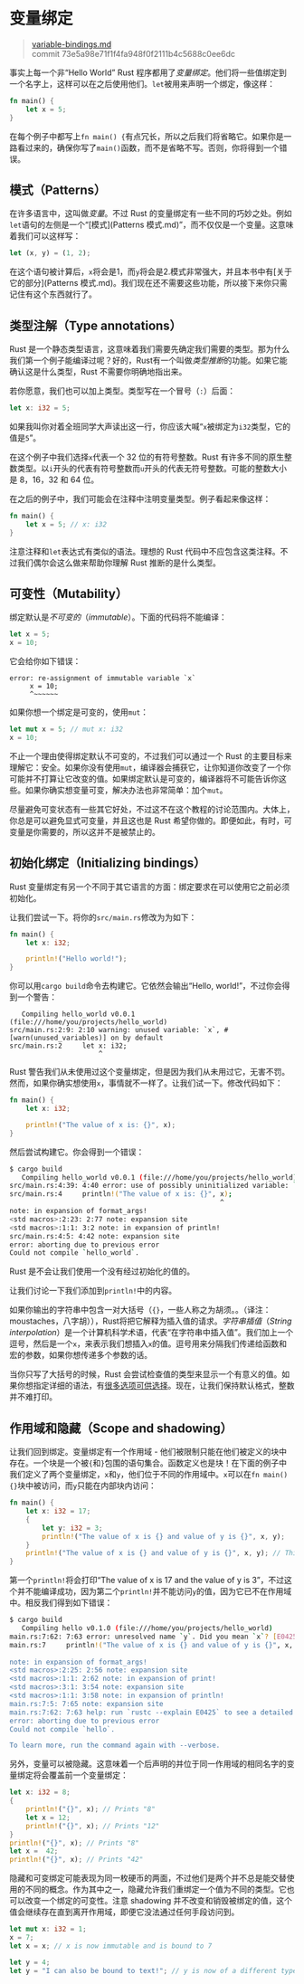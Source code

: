 # 变量绑定

> [variable-bindings.md](https://github.com/rust-lang/rust/blob/master/src/doc/book/variable-bindings.md)
> <br>
> commit 73e5a98e71f1f4fa948f0f2111b4c5688c0ee6dc

事实上每一个非“Hello World” Rust 程序都用了*变量绑定*。他们将一些值绑定到一个名字上，这样可以在之后使用他们。`let`被用来声明一个绑定，像这样：

```rust
fn main() {
    let x = 5;
}
```

在每个例子中都写上`fn main() {`有点冗长，所以之后我们将省略它。如果你是一路看过来的，确保你写了`main()`函数，而不是省略不写。否则，你将得到一个错误。

## 模式（Patterns）

在许多语言中，这叫做*变量*。不过 Rust 的变量绑定有一些不同的巧妙之处。例如`let`语句的左侧是一个“[模式](Patterns 模式.md)”，而不仅仅是一个变量。这意味着我们可以这样写：

```rust
let (x, y) = (1, 2);
```

在这个语句被计算后，`x`将会是1，而`y`将会是2.模式非常强大，并且本书中有[关于它的部分](Patterns 模式.md)。我们现在还不需要这些功能，所以接下来你只需记住有这个东西就行了。

## 类型注解（Type annotations）

Rust 是一个静态类型语言，这意味着我们需要先确定我们需要的类型。那为什么我们第一个例子能编译过呢？好的，Rust有一个叫做*类型推断*的功能。如果它能确认这是什么类型，Rust 不需要你明确地指出来。

若你愿意，我们也可以加上类型。类型写在一个冒号（`:`）后面：

```rust
let x: i32 = 5;
```

如果我叫你对着全班同学大声读出这一行，你应该大喊“`x`被绑定为`i32`类型，它的值是`5`”。

在这个例子中我们选择`x`代表一个 32 位的有符号整数。Rust 有许多不同的原生整数类型。以`i`开头的代表有符号整数而`u`开头的代表无符号整数。可能的整数大小是 8，16，32 和 64 位。

在之后的例子中，我们可能会在注释中注明变量类型。例子看起来像这样：

```rust
fn main() {
    let x = 5; // x: i32
}
```

注意注释和`let`表达式有类似的语法。理想的 Rust 代码中不应包含这类注释。不过我们偶尔会这么做来帮助你理解 Rust 推断的是什么类型。

## 可变性（Mutability）

绑定默认是*不可变的*（*immutable*）。下面的代码将不能编译：

```rust
let x = 5;
x = 10;
```

它会给你如下错误：

```text
error: re-assignment of immutable variable `x`
     x = 10;
     ^~~~~~~
```

如果你想一个绑定是可变的，使用`mut`：

```rust
let mut x = 5; // mut x: i32
x = 10;
```

不止一个理由使得绑定默认不可变的，不过我们可以通过一个 Rust 的主要目标来理解它：安全。如果你没有使用`mut`，编译器会捕获它，让你知道你改变了一个你可能并不打算让它改变的值。如果绑定默认是可变的，编译器将不可能告诉你这些。如果你确实想变量可变，解决办法也非常简单：加个`mut`。

尽量避免可变状态有一些其它好处，不过这不在这个教程的讨论范围内。大体上，你总是可以避免显式可变量，并且这也是 Rust 希望你做的。即便如此，有时，可变量是你需要的，所以这并不是被禁止的。

## 初始化绑定（Initializing bindings）

Rust 变量绑定有另一个不同于其它语言的方面：绑定要求在可以使用它之前必须初始化。

让我们尝试一下。将你的`src/main.rs`修改为为如下：

```rust
fn main() {
    let x: i32;

    println!("Hello world!");
}
```

你可以用`cargo build`命令去构建它。它依然会输出“Hello, world!”，不过你会得到一个警告：

```text
   Compiling hello_world v0.0.1 (file:///home/you/projects/hello_world)
src/main.rs:2:9: 2:10 warning: unused variable: `x`, #[warn(unused_variables)] on by default
src/main.rs:2     let x: i32;
                      ^
```

Rust 警告我们从未使用过这个变量绑定，但是因为我们从未用过它，无害不罚。然而，如果你确实想使用`x`，事情就不一样了。让我们试一下。修改代码如下：

```rust
fn main() {
    let x: i32;

    println!("The value of x is: {}", x);
}
```

然后尝试构建它。你会得到一个错误：

```bash
$ cargo build
   Compiling hello_world v0.0.1 (file:///home/you/projects/hello_world)
src/main.rs:4:39: 4:40 error: use of possibly uninitialized variable: `x`
src/main.rs:4     println!("The value of x is: {}", x);
                                                    ^
note: in expansion of format_args!
<std macros>:2:23: 2:77 note: expansion site
<std macros>:1:1: 3:2 note: in expansion of println!
src/main.rs:4:5: 4:42 note: expansion site
error: aborting due to previous error
Could not compile `hello_world`.
```

Rust 是不会让我们使用一个没有经过初始化的值的。

让我们讨论一下我们添加到`println!`中的内容。

如果你输出的字符串中包含一对大括号（`{}`，一些人称之为胡须。。（译注：moustaches，八字胡）），Rust将把它解释为插入值的请求。*字符串插值*（*String interpolation*）是一个计算机科学术语，代表“在字符串中插入值”。我们加上一个逗号，然后是一个`x`，来表示我们想插入`x`的值。逗号用来分隔我们传递给函数和宏的参数，如果你想传递多个参数的话。

当你只写了大括号的时候，Rust 会尝试检查值的类型来显示一个有意义的值。如果你想指定详细的语法，有[很多选项可供选择](http://doc.rust-lang.org/std/fmt/)。现在，让我们保持默认格式，整数并不难打印。

## 作用域和隐藏（Scope and shadowing）

让我们回到绑定。变量绑定有一个作用域 - 他们被限制只能在他们被定义的块中存在。一个块是一个被`{`和`}`包围的语句集合。函数定义也是块！在下面的例子中我们定义了两个变量绑定，`x`和`y`，他们位于不同的作用域中。`x`可以在`fn main() {}`块中被访问，而`y`只能在内部块内访问：

```rust
fn main() {
    let x: i32 = 17;
    {
        let y: i32 = 3;
        println!("The value of x is {} and value of y is {}", x, y);
    }
    println!("The value of x is {} and value of y is {}", x, y); // This won't work
}
```

第一个`println!`将会打印“The value of x is 17 and the value of y is 3”，不过这个并不能编译成功，因为第二个`println!`并不能访问`y`的值，因为它已不在作用域中。相反我们得到如下错误：

```bash
$ cargo build
   Compiling hello v0.1.0 (file:///home/you/projects/hello_world)
main.rs:7:62: 7:63 error: unresolved name `y`. Did you mean `x`? [E0425]
main.rs:7     println!("The value of x is {} and value of y is {}", x, y); // This won't work
                                                                       ^
note: in expansion of format_args!
<std macros>:2:25: 2:56 note: expansion site
<std macros>:1:1: 2:62 note: in expansion of print!
<std macros>:3:1: 3:54 note: expansion site
<std macros>:1:1: 3:58 note: in expansion of println!
main.rs:7:5: 7:65 note: expansion site
main.rs:7:62: 7:63 help: run `rustc --explain E0425` to see a detailed explanation
error: aborting due to previous error
Could not compile `hello`.

To learn more, run the command again with --verbose.
```

另外，变量可以被隐藏。这意味着一个后声明的并位于同一作用域的相同名字的变量绑定将会覆盖前一个变量绑定：

```rust
let x: i32 = 8;
{
    println!("{}", x); // Prints "8"
    let x = 12;
    println!("{}", x); // Prints "12"
}
println!("{}", x); // Prints "8"
let x =  42;
println!("{}", x); // Prints "42"
```

隐藏和可变绑定可能表现为同一枚硬币的两面，不过他们是两个并不总是能交替使用的不同的概念。作为其中之一，隐藏允许我们重绑定一个值为不同的类型。它也可以改变一个绑定的可变性。注意 shadowing 并不改变和销毁被绑定的值，这个值会继续存在直到离开作用域，即便它没法通过任何手段访问到。

```rust
let mut x: i32 = 1;
x = 7;
let x = x; // x is now immutable and is bound to 7

let y = 4;
let y = "I can also be bound to text!"; // y is now of a different type
```
